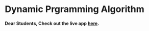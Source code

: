 # Dynamic Prgramming Algorithm

#### Dear Students, Check out the live app [here](https://kdeepika-brs.github.io/Dynamic-Programming/).
